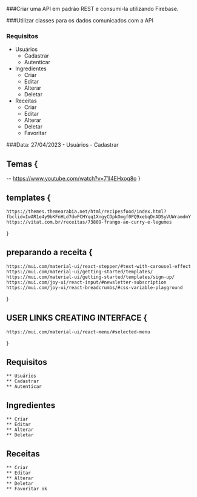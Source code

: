 ###Criar uma API em padrão REST e consumí-la utilizando Firebase.

###Utilizar classes para os dados comunicados com a API

### Requisitos

- Usuários
    - Cadastrar
    - Autenticar
- Ingredientes
    - Criar
    - Editar
    - Alterar
    - Deletar
- Receitas
    - Criar
    - Editar
    - Alterar
    - Deletar
    - Favoritar

###Data: 27/04/2023
    - Usuários
    - Cadastrar

## Temas {
   -- https://www.youtube.com/watch?v=71I4EHxoq8o
}
## templates {
    https://themes.themearabia.net/html/recipesfood/index.html?fbclid=IwAR1e4y9bKFnHLd7dwFCHYqq1XngyCDpkOmgf0PQ9xebqDnADSyVUWramdmY
    https://vitat.com.br/receitas/73809-frango-ao-curry-e-legumes
}
## preparando a receita {
    https://mui.com/material-ui/react-stepper/#text-with-carousel-effect
    https://mui.com/material-ui/getting-started/templates/
    https://mui.com/material-ui/getting-started/templates/sign-up/
    https://mui.com/joy-ui/react-input/#newsletter-subscription
    https://mui.com/joy-ui/react-breadcrumbs/#css-variable-playground
}
## USER LINKS CREATING INTERFACE {
    https://mui.com/material-ui/react-menu/#selected-menu
}
## Requisitos
    ** Usuários
    ** Cadastrar
    ** Autenticar
## Ingredientes
    ** Criar
    ** Editar
    ** Alterar
    ** Deletar
## Receitas
    ** Criar
    ** Editar
    ** Alterar
    ** Deletar
    ** Favoritar ok